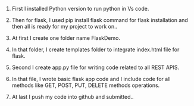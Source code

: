 1. First I installed Python version to run python in Vs code.

2. Then for flask, I used pip install flask command for flask installation and then all is ready for my project to work on..

3. At first I create one folder name FlaskDemo.

4. In that folder, I create templates folder to integrate index.html file for flask.

5. Second I create app.py file for writing code related to all REST APIS.

6. In that file, I wrote basic flask app code and I include code for all methods like GET, POST, PUT, DELETE methods operations.

7. At last I push my code into github and submitted..



